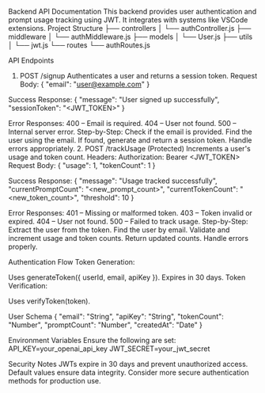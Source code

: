 
Backend API Documentation
This backend provides user authentication and prompt usage tracking using JWT. It integrates with systems like VSCode extensions.
Project Structure
├── controllers
│   └── authController.js
├── middleware
│   └── authMiddleware.js
├── models
│   └── User.js
├── utils
│   └── jwt.js
└── routes
    └── authRoutes.js


API Endpoints
1. POST /signup
Authenticates a user and returns a session token.
Request Body:
{
  "email": "user@example.com"
}

Success Response:
{
  "message": "User signed up successfully",
  "sessionToken": "<JWT_TOKEN>"
}

Error Responses:
400 – Email is required.
404 – User not found.
500 – Internal server error.
Step-by-Step:
Check if the email is provided.
Find the user using the email.
If found, generate and return a session token.
Handle errors appropriately.
2. POST /trackUsage (Protected)
Increments a user's usage and token count.
Headers:
Authorization: Bearer <JWT_TOKEN>
Request Body:
{
  "usage": 1,
  "tokenCount": 1
}

Success Response:
{
  "message": "Usage tracked successfully",
  "currentPromptCount": "<new_prompt_count>",
  "currentTokenCount": "<new_token_count>",
  "threshold": 10
}

Error Responses:
401 – Missing or malformed token.
403 – Token invalid or expired.
404 – User not found.
500 – Failed to track usage.
Step-by-Step:
Extract the user from the token.
Find the user by email.
Validate and increment usage and token counts.
Return updated counts.
Handle errors properly.

Authentication Flow
Token Generation:


Uses generateToken({ userId, email, apiKey }).
Expires in 30 days.
Token Verification:


Uses verifyToken(token).

User Schema
{
  "email": "String",
  "apiKey": "String",
  "tokenCount": "Number",
  "promptCount": "Number",
  "createdAt": "Date"
}


Environment Variables
Ensure the following are set:
API_KEY=your_openai_api_key
JWT_SECRET=your_jwt_secret

Security Notes
JWTs expire in 30 days and prevent unauthorized access.
Default values ensure data integrity.
Consider more secure authentication methods for production use.


